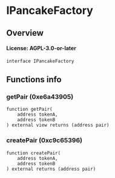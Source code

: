 # IPancakeFactory

## Overview

#### License: AGPL-3.0-or-later

```solidity
interface IPancakeFactory
```


## Functions info

### getPair (0xe6a43905)

```solidity
function getPair(
    address tokenA,
    address tokenB
) external view returns (address pair)
```


### createPair (0xc9c65396)

```solidity
function createPair(
    address tokenA,
    address tokenB
) external returns (address pair)
```

